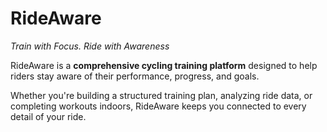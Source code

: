 # RideAware  
<i>Train with Focus. Ride with Awareness</i>

RideAware is a **comprehensive cycling training platform** designed to help riders stay aware of their performance, progress, and goals.  

Whether you're building a structured training plan, analyzing ride data, or completing workouts indoors, RideAware keeps you connected to every detail of your ride.

